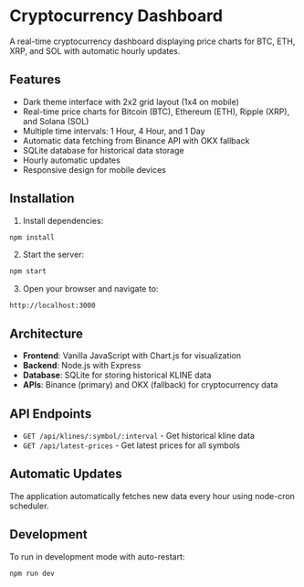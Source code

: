 # Cryptocurrency Dashboard

A real-time cryptocurrency dashboard displaying price charts for BTC, ETH, XRP, and SOL with automatic hourly updates.

## Features

- Dark theme interface with 2x2 grid layout (1x4 on mobile)
- Real-time price charts for Bitcoin (BTC), Ethereum (ETH), Ripple (XRP), and Solana (SOL)
- Multiple time intervals: 1 Hour, 4 Hour, and 1 Day
- Automatic data fetching from Binance API with OKX fallback
- SQLite database for historical data storage
- Hourly automatic updates
- Responsive design for mobile devices

## Installation

1. Install dependencies:
```bash
npm install
```

2. Start the server:
```bash
npm start
```

3. Open your browser and navigate to:
```
http://localhost:3000
```

## Architecture

- **Frontend**: Vanilla JavaScript with Chart.js for visualization
- **Backend**: Node.js with Express
- **Database**: SQLite for storing historical KLINE data
- **APIs**: Binance (primary) and OKX (fallback) for cryptocurrency data

## API Endpoints

- `GET /api/klines/:symbol/:interval` - Get historical kline data
- `GET /api/latest-prices` - Get latest prices for all symbols

## Automatic Updates

The application automatically fetches new data every hour using node-cron scheduler.

## Development

To run in development mode with auto-restart:
```bash
npm run dev